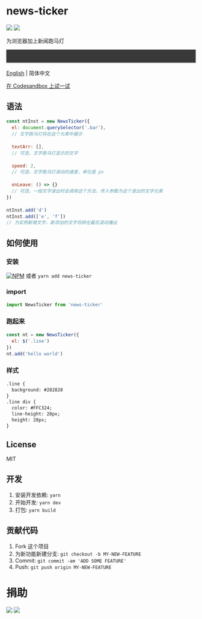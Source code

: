 # news-ticker
![](https://img.badgesize.io/gaoryrt/news-ticker/master/dist/newsTicker.js.svg)
![](https://img.badgesize.io/gaoryrt/news-ticker/master/dist/newsTicker.js.svg?compression=gzip)

为浏览器加上新闻跑马灯

![](./newstickr.gif)

[English](./README.md) | 简体中文

[在 Codesandbox 上试一试](https://codesandbox.io/s/loving-shannon-tjwfs)

## 语法
```js
const ntInst = new NewsTicker({
  el: document.querySelector('.bar'),
  // 文字跑马灯将在这个元素中展示

  textArr: [],
  // 可选，文字跑马灯显示的文字

  speed: 2,
  // 可选，文字跑马灯滚动的速度，单位是 px

  onLeave: () => {}
  // 可选，一段文字滚出时会调用这个方法，传入参数为这个滚出的文字元素
})

ntInst.add('d')
ntInst.add(['e', 'f'])
// 为实例新增文字，新添加的文字将排在最后滚动播出
```

## 如何使用
### 安装
[![NPM](https://nodei.co/npm/news-ticker.png?compact=true)](https://nodei.co/npm/news-ticker/)
或者 `yarn add news-ticker`

### import
```javascript
import NewsTicker from 'news-ticker'
```

### 跑起来
```javascript
const nt = new NewsTicker({
  el: $('.line')
})
nt.add('hello world')
```

### 样式
```
.line {
  background: #282828
}
.line div {
  color: #FFC324;
  line-height: 28px;
  height: 28px;
}
```

## License
MIT

## 开发
1. 安装开发依赖: `yarn`
2. 开始开发: `yarn dev`
3. 打包: `yarn build`

## 贡献代码
1. Fork 这个项目
2. 为新功能新建分支: `git checkout -b MY-NEW-FEATURE`
3. Commit: `git commit -am 'ADD SOME FEATURE'`
4. Push: `git push origin MY-NEW-FEATURE`

# 捐助
[![](https://cdn.buymeacoffee.com/buttons/default-white.png)](https://www.buymeacoffee.com/pT2Y5iN)
![](https://jungle.fm/assets/donate.jpg)
